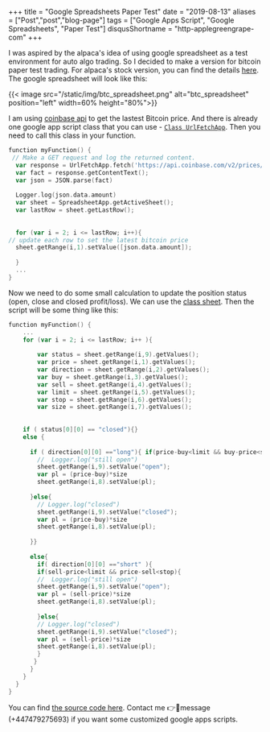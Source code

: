 +++
title = "Google Spreadsheets Paper Test"
date = "2019-08-13"
aliases = ["Post","post","blog-page"]
tags = ["Google Apps Script", "Google Spreadsheets", "Paper Test"]
disqusShortname = "http-applegreengrape-com"
+++

I was aspired by the alpaca's idea of using google spreadsheet as a test environment for auto algo trading. So I decided to make a version for bitcoin paper test trading. For alpaca's stock version, you can find the details [here](https://medium.com/automation-generation/manage-your-stocks-from-google-spreadsheet-using-api-43026db44289). The google spreadsheet will look like this: 

{{< image src="/static/img/btc_spreadsheet.png" alt="btc_spreadsheet" position="left" width=60% height="80%">}} 

I am using [coinbase api](https://api.coinbase.com/v2/) to get the lastest Bitcoin price. And there is already one google app script class that you can use - [`Class UrlFetchApp`](https://developers.google.com/apps-script/reference/url-fetch/url-fetch-app). Then you need to call this class in your function.

```go
function myFunction() {
 // Make a GET request and log the returned content.
  var response = UrlFetchApp.fetch('https://api.coinbase.com/v2/prices/BTC-USD/spot');
  var fact = response.getContentText();
  var json = JSON.parse(fact)
 
  Logger.log(json.data.amount)
  var sheet = SpreadsheetApp.getActiveSheet();
  var lastRow = sheet.getLastRow();
  
  
  for (var i = 2; i <= lastRow; i++){
// update each row to set the latest bitcoin price
  sheet.getRange(i,1).setValue([json.data.amount]);
  
  }
  ...
}
```

Now we need to do some small calculation to update the position status (open, close and closed profit/loss).  We can use the [class sheet](https://developers.google.com/apps-script/reference/spreadsheet/sheet). Then the script will be some thing like this:
```go
function myFunction() {
    ...
    for (var i = 2; i <= lastRow; i++ ){
        
        var status = sheet.getRange(i,9).getValues();
        var price = sheet.getRange(i,1).getValues();
        var direction = sheet.getRange(i,2).getValues();
        var buy = sheet.getRange(i,3).getValues();
        var sell = sheet.getRange(i,4).getValues();
        var limit = sheet.getRange(i,5).getValues();
        var stop = sheet.getRange(i,6).getValues();
        var size = sheet.getRange(i,7).getValues();
    
    
    if ( status[0][0] == "closed"){}
    else { 
      
      if ( direction[0][0] =="long"){ if(price-buy<limit && buy-price<stop){
        //  Logger.log("still open")
        sheet.getRange(i,9).setValue("open");
        var pl = (price-buy)*size
        sheet.getRange(i,8).setValue(pl);
      
      }else{
        // Logger.log("closed")
        sheet.getRange(i,9).setValue("closed");
        var pl = (price-buy)*size
        sheet.getRange(i,8).setValue(pl);
        
      }}
      
      else{
        if( direction[0][0] =="short" ){
        if(sell-price<limit && price-sell<stop){
        //  Logger.log("still open")
        sheet.getRange(i,9).setValue("open");
        var pl = (sell-price)*size
        sheet.getRange(i,8).setValue(pl); 
       
        }else{
        // Logger.log("closed")
        sheet.getRange(i,9).setValue("closed");
        var pl = (sell-price)*size
        sheet.getRange(i,8).setValue(pl); 
        }
       }
      }
    }
  }
}
```
You can find [the source code here](https://github.com/applegreengrape/btc-google-spreadsheet-app-script/blob/master/btcFunction). Contact me 👉📱message (+447479275693) if you want some customized google apps scripts.
